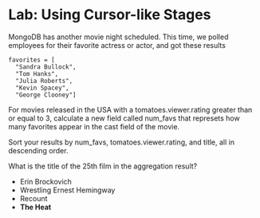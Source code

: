 # Lab: Using Cursor-like Stages

MongoDB has another movie night scheduled. This time, we polled employees for their favorite actress or actor, and got these results

```
favorites = [
  "Sandra Bullock",
  "Tom Hanks",
  "Julia Roberts",
  "Kevin Spacey",
  "George Clooney"]
```

For movies released in the USA with a tomatoes.viewer.rating greater than or equal to 3, calculate a new field called num_favs that represets how many favorites appear in the cast field of the movie.

Sort your results by num_favs, tomatoes.viewer.rating, and title, all in descending order.

What is the title of the 25th film in the aggregation result?

- Erin Brockovich
- Wrestling Ernest Hemingway
- Recount
- **The Heat**
